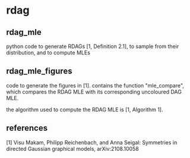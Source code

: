 # rdag

## rdag_mle
python code to generate RDAGs [1, Definition 2.1], to sample from their distribution, and to compute MLEs

## rdag_mle_figures
code to generate the figures in [1]. contains the function "mle_compare", which compares the RDAG MLE with its corresponding uncoloured DAG MLE. 

the algorithm used to compute the RDAG MLE is [1, Algorithm 1]. 

## references

[1] Visu Makam, Philipp Reichenbach, and Anna Seigal: Symmetries in directed Gaussian graphical models, arXiv:2108.10058
